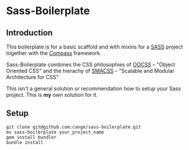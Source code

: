 # Sass-Boilerplate

## Introduction

  This boilerplate is for a basic scaffold and with mixins for a [SASS][sass] project together with the [Compass][compass] framework.

  Sass-Boilerplate combines the CSS philosophies of [OOCSS][oocss] – "Object Oriented CSS" and the hierachy of [SMACSS][smacss] – "Scalable and Modular Architecture for CSS"

  This isn't a general solution or recommendation how to setup your Sass project. This is __my__ own solution for it.


## Setup

    git clone git@github.com:cange/sass-boilerplate.git
    mv sass-boilerplate your_project_name
    gem install bundler
    bundle install

[sass]: http://sass-lang.com
[compass]: http://compass-style.org/reference/compass/
[oocss]: https://github.com/stubbornella/oocss/wiki
[smacss]: http://smacss.com/
